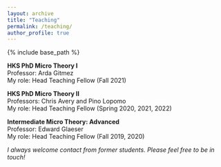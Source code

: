 ```yaml
---
layout: archive
title: "Teaching"
permalink: /teaching/
author_profile: true
---
```


{% include base_path %}

**HKS PhD Micro Theory I**  
Professor: Arda Gitmez  
My role: Head Teaching Fellow (Fall 2021)
  
**HKS PhD Micro Theory II**  
Professors: Chris Avery and Pino Lopomo     
My role: Head Teaching Fellow (Spring 2020, 2021, 2022)  
  
**Intermediate Micro Theory: Advanced**  
Professor: Edward Glaeser\
My role: Head Teaching Fellow (Fall 2019, 2020)  
  
*I always welcome contact from former students. Please feel free to be in touch!*  
